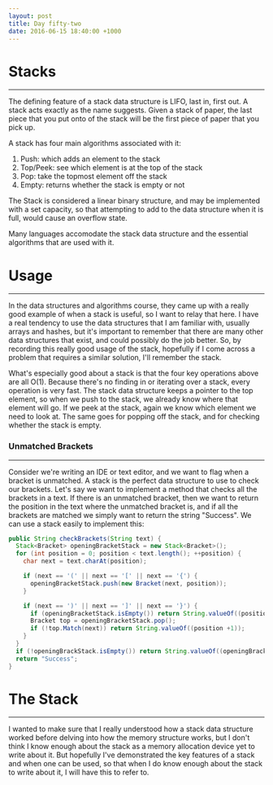 ```yaml
---
layout: post
title: Day fifty-two
date: 2016-06-15 18:40:00 +1000
---
```


# Stacks
---------

The defining feature of a stack data structure is LIFO, last in, first out.  A stack acts exactly as the name suggests.  Given a stack of paper, the last piece that you put onto of the stack will be the first piece of paper that you pick up.

A stack has four main algorithms associated with it:

1. Push: which adds an element to the stack
2. Top/Peek: see which element is at the top of the stack
3. Pop: take the topmost element off the stack
4. Empty: returns whether the stack is empty or not

The Stack is considered a linear binary structure, and may be implemented with a set capacity, so that attempting to add to the data structure when it is full, would cause an overflow state.

Many languages accomodate the stack data structure and the essential algorithms that are used with it.

# Usage
----------

In the data structures and algorithms course, they came up with a really good example of when a stack is useful, so I want to relay that here.  I have a real tendency to use the data structures that I am familiar with, usually arrays and hashes, but it's important to remember that there are many other data structures that exist, and could possibly do the job better.  So, by recording this really good usage of the stack, hopefully if I come across a problem that requires a similar solution, I'll remember the stack.

What's especially good about a stack is that the four key operations above are all O(1).  Because there's no finding in or iterating over a stack, every operation is very fast.  The stack data structure keeps a pointer to the top element, so when we push to the stack, we already know where that element will go.  If we peek at the stack, again we know which element we need to look at.  The same goes for popping off the stack, and for checking whether the stack is empty.

### Unmatched Brackets
----------

Consider we're writing an IDE or text editor, and we want to flag when a bracket is unmatched.  A stack is the perfect data structure to use to check our brackets.  Let's say we want to implement a method that checks all the brackets in a text.  If there is an unmatched bracket, then we want to return the position in the text where the unmatched bracket is, and if all the brackets are matched we simply want to return the string "Success".  We can use a stack easily to implement this:

```java
public String checkBrackets(String text) {
  Stack<Bracket> openingBracketStack = new Stack<Bracket>();
  for (int position = 0; position < text.length(); ++position) {
    char next = text.charAt(position);

    if (next == '(' || next == '[' || next == '{') {
      openingBracketStack.push(new Bracket(next, position));
    }

    if (next == ')' || next == ']' || next == '}') {
      if (openingBracketStack.isEmpty()) return String.valueOf((position + 1));
      Bracket top = openingBracketStack.pop();
      if (!top.Match(next)) return String.valueOf((position +1));
    }
  }
  if (!openingBrackStack.isEmpty()) return String.valueOf((openingBracketStack.pop().position +1));
  return "Success";
}
```

# The Stack
------

I wanted to make sure that I really understood how a stack data structure worked before delving into how the memory structure works, but I don't think I know enough about the stack as a memory allocation device yet to write about it.  But hopefully I've demonstrated the key features of a stack and when one can be used, so that when I do know enough about the stack to write about it, I will have this to refer to.
